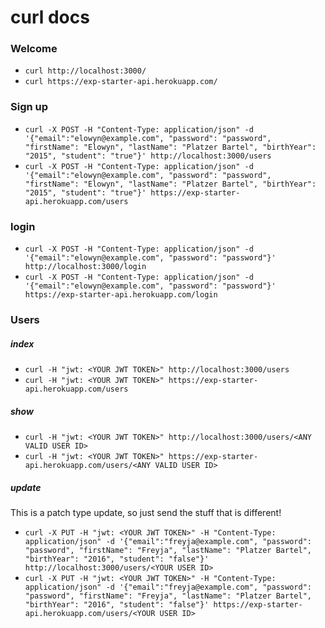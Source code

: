 # curl docs

### Welcome
* `curl http://localhost:3000/`
* `curl https://exp-starter-api.herokuapp.com/`

### Sign up
* `curl -X POST -H "Content-Type: application/json" -d '{"email":"elowyn@example.com", "password": "password", "firstName": "Elowyn", "lastName": "Platzer Bartel", "birthYear": "2015", "student": "true"}' http://localhost:3000/users`
* `curl -X POST -H "Content-Type: application/json" -d '{"email":"elowyn@example.com", "password": "password", "firstName": "Elowyn", "lastName": "Platzer Bartel", "birthYear": "2015", "student": "true"}' https://exp-starter-api.herokuapp.com/users`

### login
* `curl -X POST -H "Content-Type: application/json" -d '{"email":"elowyn@example.com", "password": "password"}' http://localhost:3000/login`
* `curl -X POST -H "Content-Type: application/json" -d '{"email":"elowyn@example.com", "password": "password"}' https://exp-starter-api.herokuapp.com/login`

### Users
##### index
* `curl -H "jwt: <YOUR JWT TOKEN>" http://localhost:3000/users`
* `curl -H "jwt: <YOUR JWT TOKEN>" https://exp-starter-api.herokuapp.com/users`

##### show
* `curl -H "jwt: <YOUR JWT TOKEN>" http://localhost:3000/users/<ANY VALID USER ID>`
* `curl -H "jwt: <YOUR JWT TOKEN>" https://exp-starter-api.herokuapp.com/users/<ANY VALID USER ID>`

##### update
This is a patch type update, so just send the stuff that is different!

* `curl -X PUT -H "jwt: <YOUR JWT TOKEN>" -H "Content-Type: application/json" -d '{"email":"freyja@example.com", "password": "password", "firstName": "Freyja", "lastName": "Platzer Bartel", "birthYear": "2016", "student": "false"}' http://localhost:3000/users/<YOUR USER ID>`
* `curl -X PUT -H "jwt: <YOUR JWT TOKEN>" -H "Content-Type: application/json" -d '{"email":"freyja@example.com", "password": "password", "firstName": "Freyja", "lastName": "Platzer Bartel", "birthYear": "2016", "student": "false"}' https://exp-starter-api.herokuapp.com/users/<YOUR USER ID>`
